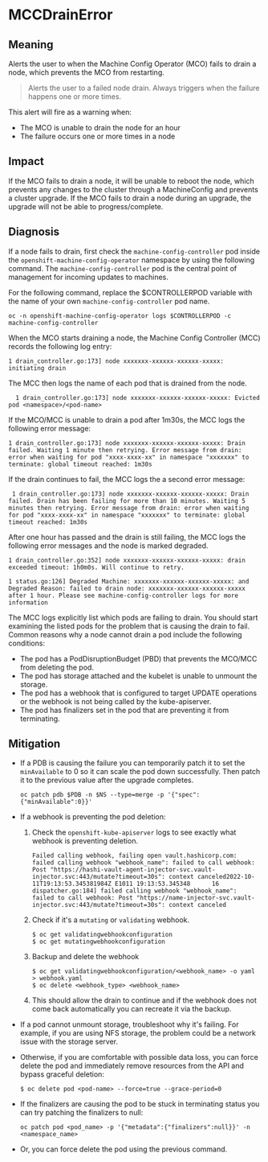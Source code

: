 # MCCDrainError

## Meaning 

Alerts the user to when the Machine Config Operator (MCO) 
fails to drain a node, which prevents the MCO from restarting.

>Alerts the user to a failed node drain. Always triggers when the failure
>happens one or more times.

This alert will fire as a warning when: 

- The MCO is unable to drain the node for an hour
- The failure occurs one or more times in a node 

## Impact 

If the MCO fails to drain a node, it will be unable to reboot the node, which prevents any changes to the cluster through a MachineConfig and prevents a cluster upgrade. If the MCO fails to drain a node during an upgrade, the upgrade will not be able to progress/complete.
## Diagnosis 

If a node fails to drain, first check the `machine-config-controller` pod inside the `openshift-machine-config-operator` namespace by using the following command. 
The `machine-config-controller` pod is the central point of management for incoming updates to 
machines.

For the following command, replace the $CONTROLLERPOD variable with the name of your own `machine-config-controller` pod name. 

```console
oc -n openshift-machine-config-operator logs $CONTROLLERPOD -c machine-config-controller
```
When the MCO starts draining a node, the Machine Config Controller (MCC) records the following log entry:

```console
1 drain_controller.go:173] node xxxxxxx-xxxxxx-xxxxxx-xxxxx: initiating drain
```
The MCC then logs the name of each pod that is drained from the node.

```console
  1 drain_controller.go:173] node xxxxxxx-xxxxxx-xxxxxx-xxxxx: Evicted pod <namespace>/<pod-name>
```

If the MCO/MCC is unable to drain a pod after 1m30s, the MCC logs the following error message:

```console
1 drain_controller.go:173] node xxxxxxx-xxxxxx-xxxxxx-xxxxx: Drain failed. Waiting 1 minute then retrying. Error message from drain: error when waiting for pod "xxxx-xxxx-xx" in namespace "xxxxxxx" to terminate: global timeout reached: 1m30s
```

If the drain continues to fail, the MCC logs the a second error message:

```console
 1 drain_controller.go:173] node xxxxxxx-xxxxxx-xxxxxx-xxxxx: Drain failed. Drain has been failing for more than 10 minutes. Waiting 5 minutes then retrying. Error message from drain: error when waiting for pod "xxxx-xxxx-xx" in namespace "xxxxxxx" to terminate: global timeout reached: 1m30s
```

After one hour has passed and the drain is still failing, the MCC logs the following error messages and the node is marked degraded.

```console
1 drain_controller.go:352] node xxxxxxx-xxxxxx-xxxxxx-xxxxx: drain exceeded timeout: 1h0m0s. Will continue to retry.
```

```console
1 status.go:126] Degraded Machine: xxxxxxx-xxxxxx-xxxxxx-xxxxx: and Degraded Reason: failed to drain node: xxxxxxx-xxxxxx-xxxxxx-xxxxx after 1 hour. Please see machine-config-controller logs for more information
```

The MCC logs explicitly list which pods are failing to drain. You should start examining the listed pods for the problem that is causing the drain to fail. Common reasons why a node cannot drain a pod include the following conditions:

- The pod has a PodDisruptionBudget (PBD) that prevents the MCO/MCC from deleting the pod.
- The pod has storage attached and the kubelet is unable to unmount the storage.
- The pod has a webhook that is configured to target UPDATE operations or the webhook is not being called by the kube-apiserver.
- The pod has finalizers set in the pod that are preventing it from terminating.

## Mitigation 

- If a PDB is causing the failure you can temporarily patch it to set the `minAvailable` to 0 so it can scale the pod down successfully. Then patch it to the previous value after the upgrade completes.

   ```console
   oc patch pdb $PDB -n $NS --type=merge -p '{"spec":{"minAvailable":0}}'
   ```
- If a webhook is preventing the pod deletion:

    1. Check the `openshift-kube-apiserver` logs to see exactly what webhook is preventing deletion.

       ```console
       Failed calling webhook, failing open vault.hashicorp.com: failed calling webhook "webhook_name": failed to call webhook: Post "https://hashi-vault-agent-injector-svc.vault-injector.svc:443/mutate?timeout=30s": context canceled2022-10-11T19:13:53.345381984Z E1011 19:13:53.345348      16 dispatcher.go:184] failed calling webhook "webhook_name": failed to call webhook: Post "https://name-injector-svc.vault-injector.svc:443/mutate?timeout=30s": context canceled
       ```
    2. Check if it's a `mutating` or `validating` webhook.
        ```console
        $ oc get validatingwebhookconfiguration
        $ oc get mutatingwebhookconfiguration
        ```
    3. Backup and delete the webhook 
        ```console
        $ oc get validatingwebhookconfiguration/<webhook_name> -o yaml > webhook.yaml
        $ oc delete <webhook_type> <webhook_name>         
        ```
    4. This should allow the drain to continue and if the webhook does not come back automatically you can recreate it via the backup.

- If a pod cannot unmount storage, troubleshoot why it's failing. For example, if you are using NFS storage, the problem could be a network issue with the storage server. 

- Otherwise, if you are comfortable with possible data loss, you can force delete the pod and immediately remove resources from the API and bypass graceful deletion: 

    ```console
    $ oc delete pod <pod-name> --force=true --grace-period=0
    ```
- If the finalizers are causing the pod to be stuck in terminating status you can try patching the finalizers to null:

    ```console
    oc patch pod <pod_name> -p '{"metadata":{"finalizers":null}}' -n <namespace_name>
    ```
 - Or, you can force delete the pod using the previous command. 


